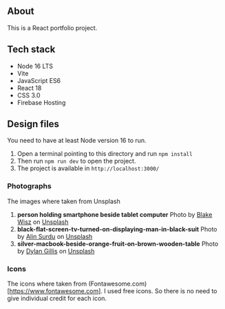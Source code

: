 ## About

This is a React portfolio project.

## Tech stack

- Node 16 LTS
- Vite
- JavaScript ES6
- React 18
- CSS 3.0
- Firebase Hosting

## Design files
You need to have at least Node version 16 to run.

1. Open a terminal pointing to this directory and run `npm install`
1. Then run `npm run dev` to open the project.
1. The project is available in `http://localhost:3000/`

### Photographs

The images where taken from Unsplash

1. **person holding smartphone beside tablet computer** Photo by [Blake Wisz](https://unsplash.com/@blakewisz) on [Unsplash](https://unsplash.com/photos/person-holding-smartphone-beside-tablet-computer-Xn5FbEM9564)
2. **black-flat-screen-tv-turned-on-displaying-man-in-black-suit** Photo by [Alin Surdu](https://unsplash.com/@alinsurdu3) on [Unsplash](https://unsplash.com/photos/black-flat-screen-tv-turned-on-displaying-man-in-black-suit-j5GCqQM3eYA)
3. **silver-macbook-beside-orange-fruit-on-brown-wooden-table** Photo by [Dylan Gillis](https://unsplash.com/@dylandgillis) on [Unsplash](https://unsplash.com/photos/silver-macbook-beside-orange-fruit-on-brown-wooden-table-o1T-KexJWaU)

### Icons

The icons where taken from (Fontawesome.com)[https://www.fontawesome.com]. I used free icons. So there is no need to give individual credit for each icon.
